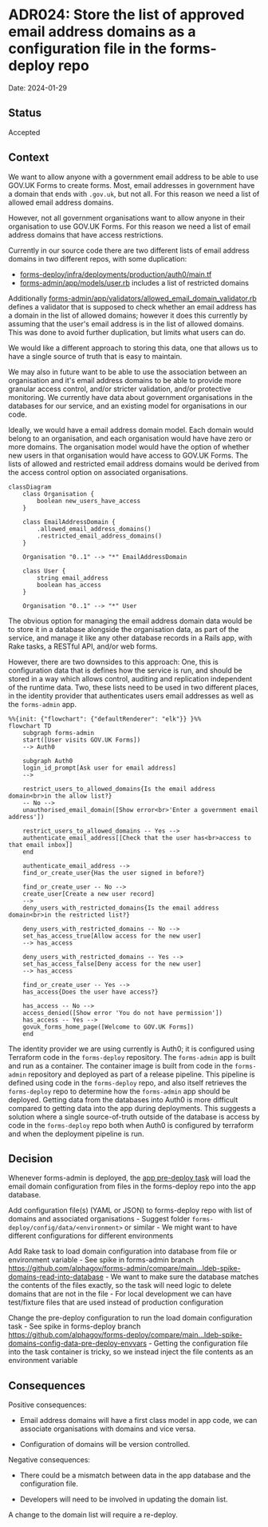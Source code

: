 # ADR024: Store the list of approved email address domains as a configuration file in the forms-deploy repo

Date: 2024-01-29

## Status

Accepted

## Context

We want to allow anyone with a government email address to be able to use GOV.UK Forms to create forms. Most, email addresses in government have a domain that ends with `.gov.uk`, but not all. For this reason we need a list of allowed email address domains.

However, not all government organisations want to allow anyone in their organisation to use GOV.UK Forms. For this reason we need a list of email address domains that have access restrictions.

Currently in our source code there are two different lists of email address domains in two different repos, with some duplication:

- [forms-deploy/infra/deployments/production/auth0/main.tf](https://github.com/alphagov/forms-deploy/blob/879f20c24a9dc1ed5d7037239a1f22c335d84820/infra/deployments/production/auth0/main.tf)
- [forms-admin/app/models/user.rb](https://github.com/alphagov/forms-admin/blob/0028969189cf69682c54fb9422ca129012fbf3ee/app/models/user.rb) includes a list of restricted domains

Additionally [forms-admin/app/validators/allowed_email_domain_validator.rb](https://github.com/alphagov/forms-admin/blame/0028969189cf69682c54fb9422ca129012fbf3ee/app/validators/allowed_email_domain_validator.rb) defines a validator that is supposed to check whether an email address has a domain in the list of allowed domains; however it does this currently by assuming that the user's email address is in the list of allowed domains. This was done to avoid further duplication, but limits what users can do.

We would like a different approach to storing this data, one that allows us to have a single source of truth that is easy to maintain.

We may also in future want to be able to use the association between an organisation and it's email address domains to be able to provide more granular access control, and/or stricter validation, and/or protective monitoring. We currently have data about government organisations in the databases for our service, and an existing model for organisations in our code.

Ideally, we would have a email address domain model. Each domain would belong to an organisation, and each organisation would have have zero or more domains. The organisation model would have the option of whether new users in that organisation would have access to GOV.UK Forms. The lists of allowed and restricted email address domains would be derived from the access control option on associated organisations.

```mermaid
classDiagram
    class Organisation {
        boolean new_users_have_access
    }

    class EmailAddressDomain {
        .allowed_email_address_domains()
        .restricted_email_address_domains()
    }

    Organisation "0..1" --> "*" EmailAddressDomain

    class User {
        string email_address
        boolean has_access
    }

    Organisation "0..1" --> "*" User
```

The obvious option for managing the email address domain data would be to store it in a database alongside the organisation data, as part of the service, and manage it like any other database records in a Rails app, with Rake tasks, a RESTful API, and/or web forms.

However, there are two downsides to this approach: One, this is configuration data that is defines how the service is run, and should be stored in a way which allows control, auditing and replication independent of the runtime data. Two, these lists need to be used in two different places, in the identity provider that authenticates users email addresses as well as the `forms-admin` app.

```mermaid
%%{init: {"flowchart": {"defaultRenderer": "elk"}} }%%
flowchart TD
    subgraph forms-admin
    start([User visits GOV.UK Forms])
    --> Auth0

    subgraph Auth0
    login_id_prompt[Ask user for email address]
    -->

    restrict_users_to_allowed_domains{Is the email address domain<br>in the allow list?}
    -- No -->
    unauthorised_email_domain([Show error<br>'Enter a government email address'])

    restrict_users_to_allowed_domains -- Yes -->
    authenticate_email_address[[Check that the user has<br>access to that email inbox]]
    end

    authenticate_email_address -->
    find_or_create_user{Has the user signed in before?}

    find_or_create_user -- No -->
    create_user[Create a new user record]
    -->
    deny_users_with_restricted_domains{Is the email address domain<br>in the restricted list?}

    deny_users_with_restricted_domains -- No -->
    set_has_access_true[Allow access for the new user]
    --> has_access

    deny_users_with_restricted_domains -- Yes -->
    set_has_access_false[Deny access for the new user]
    --> has_access

    find_or_create_user -- Yes -->
    has_access{Does the user have access?}

    has_access -- No -->
    access_denied([Show error 'You do not have permission'])
    has_access -- Yes -->
    govuk_forms_home_page([Welcome to GOV.UK Forms])
    end

```

The identity provider we are using currently is Auth0; it is configured using Terraform code in the `forms-deploy` repository. The `forms-admin` app is built and run as a container. The container image is built from code in the `forms-admin` repository and deployed as part of a release pipeline. This pipeline is defined using code in the `forms-deploy` repo, and also itself retrieves the `forms-deploy` repo to determine how the `forms-admin` app should be deployed. Getting data from the databases into Auth0 is more difficult compared to getting data into the app during deployments. This suggests a solution where a single source-of-truth outside of the database is access by code in the `forms-deploy` repo both when Auth0 is configured by terraform and when the deployment pipeline is run.

## Decision

Whenever forms-admin is deployed, the [app pre-deploy task] will load the email domain configuration from files in the forms-deploy repo into the app database.

Add configuration file(s) (YAML or JSON) to forms-deploy repo with list of domains and associated organisations
    - Suggest folder `forms-deploy/config/data/<environment>` or similar
    - We might want to have different configurations for different environments

Add Rake task to load domain configuration into database from file or environment variable
    - See spike in forms-admin branch https://github.com/alphagov/forms-admin/compare/main...ldeb-spike-domains-read-into-database
    - We want to make sure the database matches the contents of the files exactly, so the task will need logic to delete domains that are not in the file
    - For local development we can have test/fixture files that are used instead of production configuration

Change the pre-deploy configuration to run the load domain configuration task
    - See spike in forms-deploy branch https://github.com/alphagov/forms-deploy/compare/main...ldeb-spike-domains-config-data-pre-deploy-envvars
    - Getting the configuration file into the task container is tricky, so we instead inject the file contents as an environment variable

[app pre-deploy task]: https://github.com/alphagov/forms-deploy/blob/c3c7ff4ce5fe75ca406af370eec013e03d425848/infra/modules/forms-admin/main.tf#L183

## Consequences

Positive consequences:

- Email address domains will have a first class model in app code, we can associate organisations with domains and vice versa.

- Configuration of domains will be version controlled.

Negative consequences:

- There could be a mismatch between data in the app database and the configuration file.

- Developers will need to be involved in updating the domain list.

A change to the domain list will require a re-deploy.
